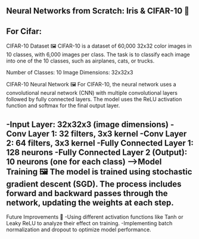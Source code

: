 Neural Networks from Scratch: Iris & CIFAR-10 🌱
---------------
For Cifar:
------
CIFAR-10 Dataset 🖼️
CIFAR-10 is a dataset of 60,000 32x32 color images in 10 classes, with 6,000 images per class. The task is to classify each image into one of the 10 classes, such as airplanes, cats, or trucks.

Number of Classes: 10
Image Dimensions: 32x32x3

CIFAR-10 Neural Network 🖼️
For CIFAR-10, the neural network uses a convolutional neural network (CNN) with multiple convolutional layers followed by fully connected layers. The model uses the ReLU activation function and softmax for the final output layer.

-Input Layer: 32x32x3 (image dimensions)
-Conv Layer 1: 32 filters, 3x3 kernel
-Conv Layer 2: 64 filters, 3x3 kernel
-Fully Connected Layer 1: 128 neurons
-Fully Connected Layer 2 (Output): 10 neurons (one for each class)
-->Model Training 🖼️
The model is trained using stochastic gradient descent (SGD). The process includes forward and backward passes through the network, updating the weights at each step.
------------

Future Improvements 🚀
-Using different activation functions like Tanh or Leaky ReLU to analyze their effect on training.
-Implementing batch normalization and dropout to optimize model performance.

